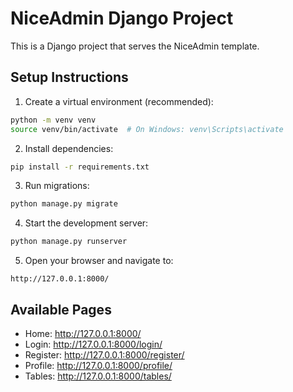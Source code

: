 # NiceAdmin Django Project

This is a Django project that serves the NiceAdmin template.

## Setup Instructions

1. Create a virtual environment (recommended):
```bash
python -m venv venv
source venv/bin/activate  # On Windows: venv\Scripts\activate
```

2. Install dependencies:
```bash
pip install -r requirements.txt
```

3. Run migrations:
```bash
python manage.py migrate
```

4. Start the development server:
```bash
python manage.py runserver
```

5. Open your browser and navigate to:
```
http://127.0.0.1:8000/
```

## Available Pages

- Home: http://127.0.0.1:8000/
- Login: http://127.0.0.1:8000/login/
- Register: http://127.0.0.1:8000/register/
- Profile: http://127.0.0.1:8000/profile/
- Tables: http://127.0.0.1:8000/tables/ 